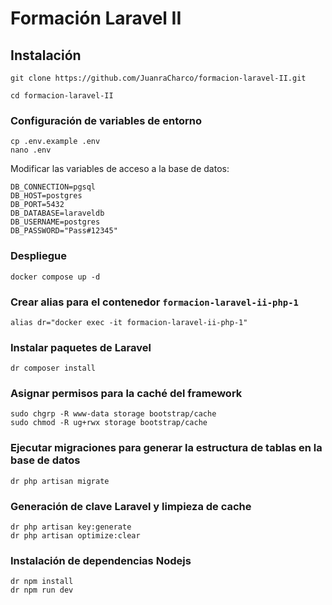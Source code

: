 # Formación Laravel II

## Instalación
`````
git clone https://github.com/JuanraCharco/formacion-laravel-II.git

cd formacion-laravel-II
`````
### Configuración de variables de entorno
````
cp .env.example .env
nano .env
````
Modificar las variables de acceso a la base de datos:
````
DB_CONNECTION=pgsql
DB_HOST=postgres
DB_PORT=5432
DB_DATABASE=laraveldb
DB_USERNAME=postgres
DB_PASSWORD="Pass#12345"
````
### Despliegue
````
docker compose up -d
````
### Crear alias para el contenedor ````formacion-laravel-ii-php-1````
````
alias dr="docker exec -it formacion-laravel-ii-php-1"
````
### Instalar paquetes de Laravel
````
dr composer install
````
### Asignar permisos para la caché del framework
````
sudo chgrp -R www-data storage bootstrap/cache
sudo chmod -R ug+rwx storage bootstrap/cache
````
### Ejecutar migraciones para generar la estructura de tablas en la base de datos
````
dr php artisan migrate
````
### Generación de clave Laravel y limpieza de cache
````
dr php artisan key:generate
dr php artisan optimize:clear
````
### Instalación de dependencias Nodejs
````
dr npm install
dr npm run dev
````
